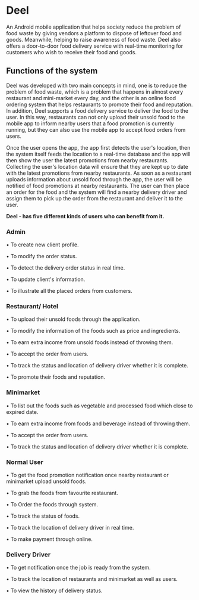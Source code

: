 # Deel
An Android mobile application that helps society reduce the problem of food waste by giving vendors a platform to dispose of leftover food and goods. Meanwhile, helping to raise awareness of food waste. Deel also offers a door-to-door food delivery service with real-time monitoring for customers who wish to receive their food and goods.

## Functions of the system 
Deel was developed with two main concepts in mind, one is to reduce the problem of food waste, which is a problem that happens in almost every restaurant and mini-market every day, and the other is an online food ordering system that helps restaurants to promote their food and reputation. In addition, Deel supports a food delivery service to deliver the food to the user. In this way, restaurants can not only upload their unsold food to the mobile app to inform nearby users that a food promotion is currently running, but they can also use the mobile app to accept food orders from users.

Once the user opens the app, the app first detects the user's location, then the system itself feeds the location to a real-time database and the app will then show the user the latest promotions from nearby restaurants. Collecting the user's location data will ensure that they are kept up to date with the latest promotions from nearby restaurants. As soon as a restaurant uploads information about unsold food through the app, the user will be notified of food promotions at nearby restaurants. The user can then place an order for the food and the system will find a nearby delivery driver and assign them to pick up the order from the restaurant and deliver it to the user. 

**Deel - has five different kinds of users who can benefit from it.**

### Admin
• To create new client profile.

• To modify the order status.

• To detect the delivery order status in real time.

• To update client's information.

• To illustrate all the placed orders from customers.

### Restaurant/ Hotel
•	To upload their unsold foods through the application.

•	To modify the information of the foods such as price and ingredients.

•	To earn extra income from unsold foods instead of throwing them.

•	To accept the order from users.

•	To track the status and location of delivery driver whether it is complete.

•	To promote their foods and reputation.

### Minimarket
•	To list out the foods such as vegetable and processed food which close to expired date.

•	To earn extra income from foods and beverage instead of throwing them.

•	To accept the order from users.

•	To track the status and location of delivery driver whether it is complete.

### Normal User
•	To get the food promotion notification once nearby restaurant or minimarket upload unsold foods.

•	To grab the foods from favourite restaurant.

•	To Order the foods through system.

•	To track the status of foods.

•	To track the location of delivery driver in real time.

•	To make payment through online.

### Delivery Driver
•	To get notification once the job is ready from the system.

•	To track the location of restaurants and minimarket as well as users.

•	To view the history of delivery status.
